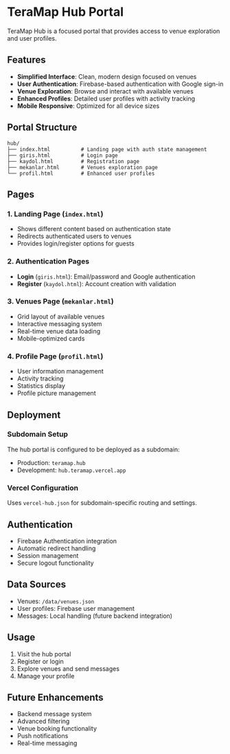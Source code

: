# TeraMap Hub Portal

TeraMap Hub is a focused portal that provides access to venue exploration and user profiles.

## Features

- **Simplified Interface**: Clean, modern design focused on venues
- **User Authentication**: Firebase-based authentication with Google sign-in
- **Venue Exploration**: Browse and interact with available venues
- **Enhanced Profiles**: Detailed user profiles with activity tracking
- **Mobile Responsive**: Optimized for all device sizes

## Portal Structure

```
hub/
├── index.html          # Landing page with auth state management
├── giris.html          # Login page
├── kaydol.html         # Registration page
├── mekanlar.html       # Venues exploration page
└── profil.html         # Enhanced user profiles
```

## Pages

### 1. Landing Page (`index.html`)
- Shows different content based on authentication state
- Redirects authenticated users to venues
- Provides login/register options for guests

### 2. Authentication Pages
- **Login** (`giris.html`): Email/password and Google authentication
- **Register** (`kaydol.html`): Account creation with validation

### 3. Venues Page (`mekanlar.html`)
- Grid layout of available venues
- Interactive messaging system
- Real-time venue data loading
- Mobile-optimized cards

### 4. Profile Page (`profil.html`)
- User information management
- Activity tracking
- Statistics display
- Profile picture management

## Deployment

### Subdomain Setup
The hub portal is configured to be deployed as a subdomain:
- Production: `teramap.hub`
- Development: `hub.teramap.vercel.app`

### Vercel Configuration
Uses `vercel-hub.json` for subdomain-specific routing and settings.

## Authentication
- Firebase Authentication integration
- Automatic redirect handling
- Session management
- Secure logout functionality

## Data Sources
- Venues: `/data/venues.json`
- User profiles: Firebase user management
- Messages: Local handling (future backend integration)

## Usage

1. Visit the hub portal
2. Register or login
3. Explore venues and send messages
4. Manage your profile

## Future Enhancements
- Backend message system
- Advanced filtering
- Venue booking functionality
- Push notifications
- Real-time messaging 